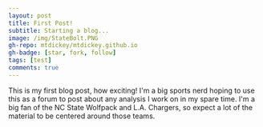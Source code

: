```yaml
---
layout: post
title: First Post!
subtitle: Starting a blog...
image: /img/StateBolt.PNG
gh-repo: mtdickey/mtdickey.github.io
gh-badge: [star, fork, follow]
tags: [test]
comments: true
---
```


This is my first blog post, how exciting!  I'm a big sports nerd hoping to use this as a forum to post about any analysis I work on in my spare time.  I'm a big fan of the NC State Wolfpack and L.A. Chargers, so expect a lot of the material to be centered around those teams.
